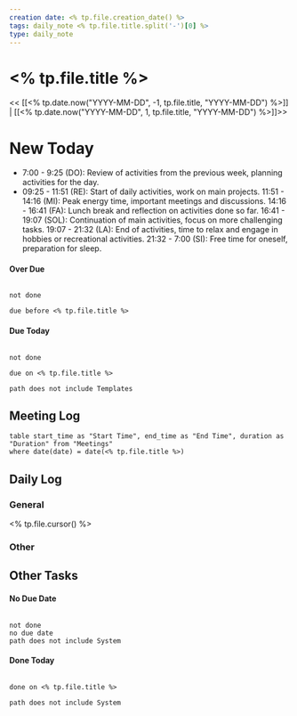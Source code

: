 ```yaml
---
creation date: <% tp.file.creation_date() %>
tags: daily_note <% tp.file.title.split('-')[0] %>
type: daily_note
---
```

# <% tp.file.title %>
<< [[<% tp.date.now("YYYY-MM-DD", -1, tp.file.title, "YYYY-MM-DD") %>]] | [[<% tp.date.now("YYYY-MM-DD", 1, tp.file.title, "YYYY-MM-DD") %>]]>>

# New Today
 - 7:00 - 9:25 (DO): Review of activities from the previous week, planning activities for the day.
 - 09:25 - 11:51 (RE): Start of daily activities, work on main projects. 11:51 - 14:16 (MI): Peak energy time, important meetings and discussions. 14:16 - 16:41 (FA): Lunch break and reflection on activities done so far. 16:41 - 19:07 (SOL): Continuation of main activities, focus on more challenging tasks. 19:07 - 21:32 (LA): End of activities, time to relax and engage in hobbies or recreational activities. 21:32 - 7:00 (SI): Free time for oneself, preparation for sleep.
 

#### Over Due
```tasks

not done

due before <% tp.file.title %>

```

#### Due Today
```tasks

not done

due on <% tp.file.title %>

path does not include Templates

```





## Meeting Log

```dataview
table start_time as "Start Time", end_time as "End Time", duration as "Duration" from "Meetings"
where date(date) = date(<% tp.file.title %>)
```
## Daily Log

### General

<% tp.file.cursor() %>

### Other




## Other Tasks

#### No Due Date
```tasks

not done
no due date
path does not include System

```

#### Done Today

```tasks

done on <% tp.file.title %>

path does not include System

```

